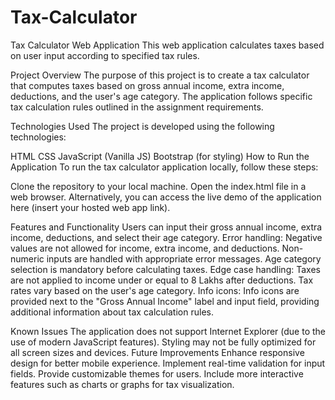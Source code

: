 # Tax-Calculator
Tax Calculator Web Application
This web application calculates taxes based on user input according to specified tax rules.

Project Overview
The purpose of this project is to create a tax calculator that computes taxes based on gross annual income, extra income, deductions, and the user's age category. The application follows specific tax calculation rules outlined in the assignment requirements.

Technologies Used
The project is developed using the following technologies:

HTML
CSS
JavaScript (Vanilla JS)
Bootstrap (for styling)
How to Run the Application
To run the tax calculator application locally, follow these steps:

Clone the repository to your local machine.
Open the index.html file in a web browser.
Alternatively, you can access the live demo of the application here (insert your hosted web app link).

Features and Functionality
Users can input their gross annual income, extra income, deductions, and select their age category.
Error handling:
Negative values are not allowed for income, extra income, and deductions.
Non-numeric inputs are handled with appropriate error messages.
Age category selection is mandatory before calculating taxes.
Edge case handling:
Taxes are not applied to income under or equal to 8 Lakhs after deductions.
Tax rates vary based on the user's age category.
Info icons:
Info icons are provided next to the "Gross Annual Income" label and input field, providing additional information about tax calculation rules.

Known Issues
The application does not support Internet Explorer (due to the use of modern JavaScript features).
Styling may not be fully optimized for all screen sizes and devices.
Future Improvements
Enhance responsive design for better mobile experience.
Implement real-time validation for input fields.
Provide customizable themes for users.
Include more interactive features such as charts or graphs for tax visualization.
